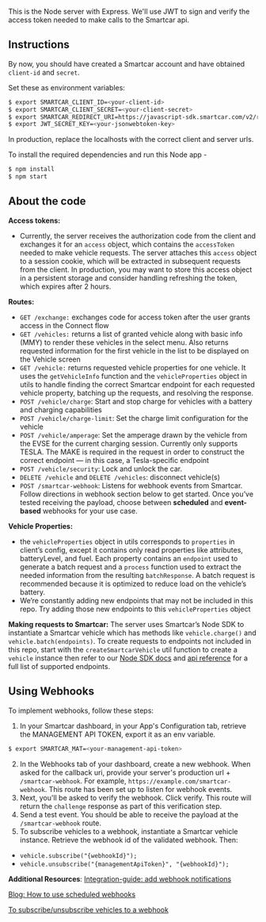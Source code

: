 This is the Node server with Express. We'll use JWT to sign and verify the access token needed to make calls to the Smartcar api.

## Instructions

By now, you should have created a Smartcar account and have obtained `client-id` and `secret`.

Set these as environment variables:
```bash
$ export SMARTCAR_CLIENT_ID=<your-client-id>
$ export SMARTCAR_CLIENT_SECRET=<your-client-secret>
$ export SMARTCAR_REDIRECT_URI=https://javascript-sdk.smartcar.com/v2/redirect?app_origin=http://localhost:3000
$ export JWT_SECRET_KEY=<your-jsonwebtoken-key>
```

In production, replace the localhosts with the correct client and server urls.

To install the required dependencies and run this Node app -
```bash
$ npm install
$ npm start
```

## About the code
**Access tokens:**
- Currently, the server receives the authorization code from the client and exchanges it for an `access` object, which contains the `accessToken` needed to make vehicle requests. The server attaches this `access` object to a session cookie, which will be extracted in subsequent requests from the client. In production, you may want to store this access object in a persistent storage and consider handling refreshing the token, which expires after 2 hours.

**Routes:**
- `GET /exchange:` exchanges code for access token after the user grants access in the Connect flow
- `GET /vehicles:` returns a list of granted vehicle along with basic info (MMY) to render these vehicles in the select menu. Also returns requested information for the first vehicle in the list to be displayed on the Vehicle screen
- `GET /vehicle:` returns requested vehicle properties for one vehicle. It uses the `getVehicleInfo` function  and the `vehicleProperties` object in utils to handle finding the correct Smartcar endpoint for each requested vehicle property, batching up the requests, and resolving the response.
- `POST /vehicle/charge`: Start and stop charge for vehicles with a battery and charging capabilities
- `POST /vehicle/charge-limit`: Set the charge limit configuration for the vehicle
- `POST /vehicle/amperage`: Set the amperage drawn by the vehicle from the EVSE for the current charging session. Currently only supports TESLA. The MAKE is required in the request in order to construct the correct endpoint — in this case, a Tesla-specific endpoint
- `POST /vehicle/security`: Lock and unlock the car.
- `DELETE /vehicle` and `DELETE /vehicles`: disconnect vehicle(s)
- `POST /smartcar-webhook`:  Listens for webhook events from Smartcar. Follow directions in webhook section below to get started. Once you’ve tested receiving the payload, choose between **scheduled** and **event-based** webhooks for your use case.

**Vehicle Properties:**
- the `vehicleProperties` object in utils corresponds to `properties` in client’s config, except it contains only read properties like attributes, batteryLevel, and fuel. Each property contains an `endpoint` used to generate a batch request and a `process` function used to extract the needed information from the resulting `batchResponse`. A batch request is recommended because it is optimized to reduce load on the vehicle’s battery.
- We’re constantly adding new endpoints that may not be included in this repo. Try adding those new endpoints to this `vehicleProperties` object

**Making requests to Smartcar:**
The server uses Smartcar’s Node SDK to instantiate a Smartcar vehicle which has methods like `vehicle.charge()` and `vehicle.batch(endpoints)`. To create requests to endpoints not included in this repo, start with the `createSmartcarVehicle` util function to create a `vehicle` instance then refer to our [Node SDK docs](https://github.com/smartcar/node-sdk/blob/master/doc/readme.md#Vehicle) and [api reference](https://smartcar.com/docs/api/#get-all-vehicles) for a full list of supported endpoints.

## Using Webhooks
To implement webhooks, follow these steps:
1. In your Smartcar dashboard, in your App's Configuration tab, retrieve the MANAGEMENT API TOKEN, export it as an env variable.
```bash
$ export SMARTCAR_MAT=<your-management-api-token>
``` 
2. In the Webhooks tab of your dashboard, create a new webhook. When asked for the callback uri, provide your server's production url + `/smartcar-webhook`. For example, `https://example.com/smartcar-webhook`. This route has been set up to listen for webhook events.
3. Next, you'll be asked to verify the webhook. Click verify. This route will return the `challenge` response as part of this verification step.
4. Send a test event. You should be able to receive the payload at the `/smartcar-webhook` route.
5. To subscribe vehicles to a webhook, instantiate a Smartcar vehicle instance. Retrieve the webhook id of the validated webhook. Then:
  - `vehicle.subscribe("{webhookId}");`
  - `vehicle.unsubscribe("{managementApiToken}", "{webhookId}");`

**Additional Resources**:
[Integration-guide: add webhook notifications](https://smartcar.com/docs/integration-guide/plan-your-integration/add-webhook-notifications/#1-types-of-webhooks)

[Blog: How to use scheduled webhooks](https://smartcar.com/blog/how-to-use-scheduled-webhooks/)

[To subscribe/unsubscribe vehicles to a webhook](https://smartcar.com/docs/api/?version=v2.0&language=Node#post-subscribe)
